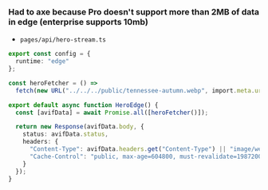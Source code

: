 ### Had to axe because Pro doesn't support more than 2MB of data in edge (enterprise supports 10mb)
- `pages/api/hero-stream.ts`
```ts
export const config = {
  runtime: "edge"
};

const heroFetcher = () =>
  fetch(new URL("../../../public/tennessee-autumn.webp", import.meta.url));

export default async function HeroEdge() {
  const [avifData] = await Promise.all([heroFetcher()]);

  return new Response(avifData.body, {
    status: avifData.status,
    headers: {
      "Content-Type": avifData.headers.get("Content-Type") || "image/webp",
      "Cache-Control": "public, max-age=604800, must-revalidate=1987200"
    }
  });
}

```